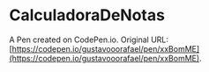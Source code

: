 # CalculadoraDeNotas

A Pen created on CodePen.io. Original URL: [https://codepen.io/gustavooorafael/pen/xxBomME](https://codepen.io/gustavooorafael/pen/xxBomME).

